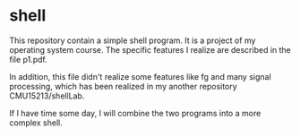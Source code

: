 # shell
This repository contain a simple shell program. It is a project of my operating system course. The specific features I realize are described in the file p1.pdf.

In addition, this file didn't realize some features like fg and many signal processing, which has been realized in my another repository CMU15213/shellLab.

If I have time some day, I will combine the two programs into a more complex shell.
